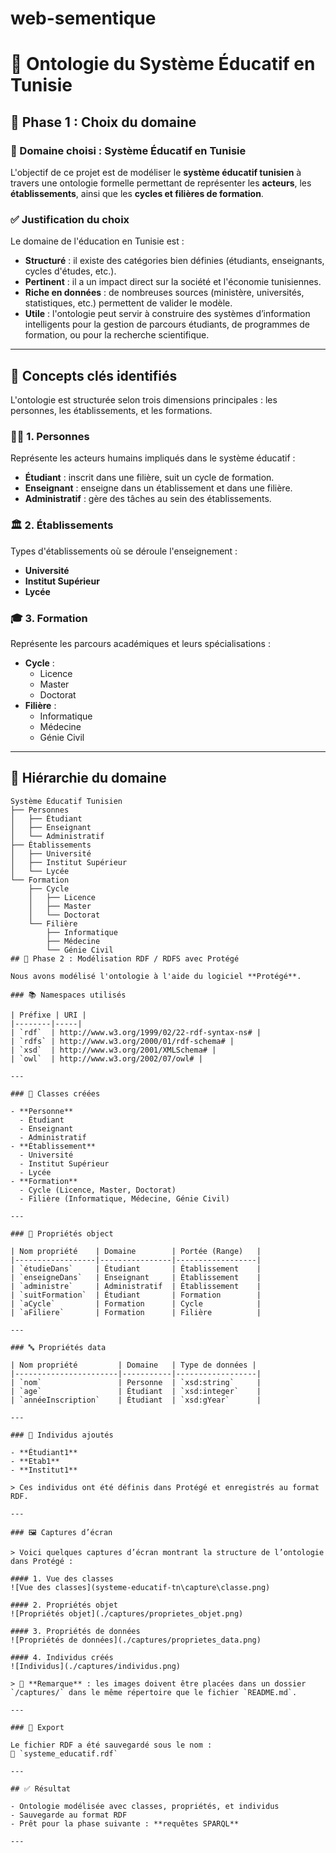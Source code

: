 # web-sementique
 # 🧠 Ontologie du Système Éducatif en Tunisie

## 📌 Phase 1 : Choix du domaine

### 🎯 Domaine choisi : Système Éducatif en Tunisie

L'objectif de ce projet est de modéliser le **système éducatif tunisien** à travers une ontologie formelle permettant de représenter les **acteurs**, les **établissements**, ainsi que les **cycles et filières de formation**.

### ✅ Justification du choix

Le domaine de l'éducation en Tunisie est :
- **Structuré** : il existe des catégories bien définies (étudiants, enseignants, cycles d'études, etc.).
- **Pertinent** : il a un impact direct sur la société et l'économie tunisiennes.
- **Riche en données** : de nombreuses sources (ministère, universités, statistiques, etc.) permettent de valider le modèle.
- **Utile** : l'ontologie peut servir à construire des systèmes d’information intelligents pour la gestion de parcours étudiants, de programmes de formation, ou pour la recherche scientifique.

---

## 🧱 Concepts clés identifiés

L'ontologie est structurée selon trois dimensions principales : les personnes, les établissements, et les formations.

### 🧑‍🏫 1. Personnes
Représente les acteurs humains impliqués dans le système éducatif :
- **Étudiant** : inscrit dans une filière, suit un cycle de formation.
- **Enseignant** : enseigne dans un établissement et dans une filière.
- **Administratif** : gère des tâches au sein des établissements.

### 🏛️ 2. Établissements
Types d'établissements où se déroule l'enseignement :
- **Université**
- **Institut Supérieur**
- **Lycée**

### 🎓 3. Formation
Représente les parcours académiques et leurs spécialisations :
- **Cycle** :
  - Licence
  - Master
  - Doctorat
- **Filière** :
  - Informatique
  - Médecine
  - Génie Civil

---

## 🌳 Hiérarchie du domaine

```text
Système Éducatif Tunisien
├── Personnes
│   ├── Étudiant
│   ├── Enseignant
│   └── Administratif
├── Établissements
│   ├── Université
│   ├── Institut Supérieur
│   └── Lycée
└── Formation
    ├── Cycle
    │   ├── Licence
    │   ├── Master
    │   └── Doctorat
    └── Filière
        ├── Informatique
        ├── Médecine
        └── Génie Civil
## 🧱 Phase 2 : Modélisation RDF / RDFS avec Protégé

Nous avons modélisé l'ontologie à l'aide du logiciel **Protégé**.

### 📚 Namespaces utilisés

| Préfixe | URI |
|--------|-----|
| `rdf`  | http://www.w3.org/1999/02/22-rdf-syntax-ns# |
| `rdfs` | http://www.w3.org/2000/01/rdf-schema# |
| `xsd`  | http://www.w3.org/2001/XMLSchema# |
| `owl`  | http://www.w3.org/2002/07/owl# |

---

### 🧩 Classes créées

- **Personne**
  - Étudiant
  - Enseignant
  - Administratif
- **Établissement**
  - Université
  - Institut Supérieur
  - Lycée
- **Formation**
  - Cycle (Licence, Master, Doctorat)
  - Filière (Informatique, Médecine, Génie Civil)

---

### 🔁 Propriétés object

| Nom propriété    | Domaine        | Portée (Range)   |
|------------------|----------------|------------------|
| `étudieDans`     | Étudiant       | Établissement    |
| `enseigneDans`   | Enseignant     | Établissement    |
| `administre`     | Administratif  | Établissement    |
| `suitFormation`  | Étudiant       | Formation        |
| `aCycle`         | Formation      | Cycle            |
| `aFiliere`       | Formation      | Filière          |

---

### 🔤 Propriétés data

| Nom propriété         | Domaine   | Type de données |
|-----------------------|-----------|------------------|
| `nom`                 | Personne  | `xsd:string`     |
| `age`                 | Étudiant  | `xsd:integer`    |
| `annéeInscription`    | Étudiant  | `xsd:gYear`      |

---

### 👤 Individus ajoutés

- **Étudiant1**
- **Etab1**
- **Institut1**

> Ces individus ont été définis dans Protégé et enregistrés au format RDF.

---

### 🖼️ Captures d’écran

> Voici quelques captures d’écran montrant la structure de l’ontologie dans Protégé :

#### 1. Vue des classes
![Vue des classes](systeme-educatif-tn\capture\classe.png)

#### 2. Propriétés objet
![Propriétés objet](./captures/proprietes_objet.png)

#### 3. Propriétés de données
![Propriétés de données](./captures/proprietes_data.png)

#### 4. Individus créés
![Individus](./captures/individus.png)

> 📁 **Remarque** : les images doivent être placées dans un dossier `/captures/` dans le même répertoire que le fichier `README.md`.

---

### 💾 Export

Le fichier RDF a été sauvegardé sous le nom :  
📄 `systeme_educatif.rdf`

---

## ✅ Résultat

- Ontologie modélisée avec classes, propriétés, et individus
- Sauvegarde au format RDF
- Prêt pour la phase suivante : **requêtes SPARQL**

---
